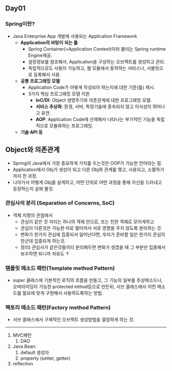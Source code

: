 ## Day01

### Spring이란?

* Java Enterprise App 개발에 사용되는 Application Framework
  * **Application의 바탕이 되는 틀**
    * Spring Container(=Application Context)이라 불리는 Spring runtime Engine제공.
    * 설정정보를 참조해서, Application을 구성하는 오브젝트를 생성하고 관리.
    * 독립적으로도 사용이 가능하고, 웹 모듈에서 동작하는 서비스나, 서블릿으로 등록해서 사용.
  * **공통 프로그래밍 모델**
    * Application Code가 어떻게 작성되야 하는지에 대한 기준(틀) 제시.
    * 3가지 핵심 프로그래밍 모델 지원
      * **IoC/DI**: Object 생명주기와 의존관계에 대한 프로그래밍 모델.
      * **서비스 추상화**: 환경, 서버, 특정기술에 종속되지 않고 이식성이 뛰어나고 유연.
      * **AOP**: Application Code에 산재해서 나타나는 부가적인 기능을 독립적으로 모듈화하는 프로그래밍.
  * **기술 API 등**





## Object와 의존관계

* Spring이 Java에서 가장 중요하게 가치를 두는것은 OOP가 가능한 언어라는 점.
* Application에서 Obj가 생성이 되고 다른 Obj와 관계를 맺고, 사용되고, 소멸하기까지 전 과정.
* 나아가서 어떻게 Obj를 설계하고, 어떤 단위로 어떤 과정을 통해 자신을 드러내고 등장하는지 살펴 볼것.



### 관심사의 분리 (Separation of Concerns, SoC)

* 객체 지향의 관점에서
  * 관심이 같은 것 끼리는 하나의 객체 안으로, 또는 친한 객체로 모이게하고
  * 관심이 다른것은 가능한 따로 떨어져서 서로 영향을 주지 않도록 분리하는 것.
  * 변화가 한가지 관심에 집중되서 일어난다면, 우리가 준비할 일은 한가지 관심이 한군데 집중되게 하는것.
  * 정리) 관심사가 같은것들끼리 분리해두면 변화가 생겼을 때 그 부분만 집중해서 보수하면 되니까 자유도 ↑



### 템플릿 메소드 패턴(Template method Pattern)

* super 클래스에 기본적인 로직의 흐름을 만들고, 그 기능의 일부를 추상메소드나, 오버라이딩이 가능한 protected mthod등으로 만든뒤, 서브 클래스에서 이런 메소드를 필요에 맞게 구현해서 사용하도록하는 방법.



### 팩토리 메소드 패턴(Factory method Pattern)

* 서브 클래스에서 구체적인 오브젝트 생성방법을 결정하게 하는 것.

---

1. MVC패턴
   1. DAO
2. Java Bean: 
   1. default 생성자
   2. property (setter, getter)
3. reflection




